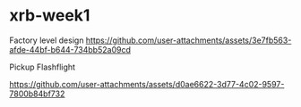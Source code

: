 # xrb-week1

Factory level design
https://github.com/user-attachments/assets/3e7fb563-afde-44bf-b644-734bb52a09cd

Pickup Flashflight

https://github.com/user-attachments/assets/d0ae6622-3d77-4c02-9597-7800b84bf732

